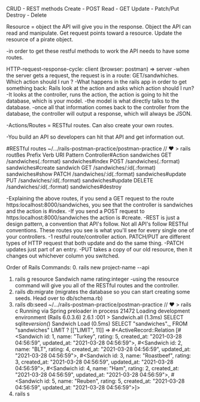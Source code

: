 CRUD - REST methods
Create - POST
Read - GET
Update - Patch/Put
Destroy - Delete

Resource = object the API will give you in the response. Object the API can read and manipulate.
Get request points toward a resource.
Update the resource of a pirate object.

-in order to get these restful methods to work the API needs to have some routes.

HTTP-request-response-cycle: client (browser: postman) => server
-when the server gets a request, the request is in a route: GET/sandwhiches. Which action should I run ?
-What happens in the rails app in order to get something back: Rails look at the action and asks which action should I run?
-It looks at the controller, runs the action, the action is going to hit the database, which is your model.
-the model is what directly talks to the database.
-once all that information comes back to the controller from the database, the controller will output a response, which will always be JSON.

-Actions/Routes = RESTful routes. Can also create your own routes.

-You build an API so developers can hit that API and get information out.

#RESTful routes
~/.../rails-postman-practice/postman-practice // ♥ > rails routßes
Prefix Verb URI Pattern Controller#Action
sandwiches GET /sandwiches(.:format) sandwiches#index
POST /sandwiches(.:format) sandwiches#create
sandwich GET /sandwiches/:id(.:format) sandwiches#show
PATCH /sandwiches/:id(.:format) sandwiches#update
PUT /sandwiches/:id(.:format) sandwiches#update
DELETE /sandwiches/:id(.:format) sandwiches#destroy

-Explaining the above routes, if you send a GET request to the route https:localhost:8000/sandwiches, you see that the controller is sandwiches and the action is #index.
-If you send a POST request to https:localhost:8000/sandwiches the action is #create.
-REST is just a design pattern, a convention that API's follow. Not all API's follow RESTful conventions. These routes you see is what you'll see for every single one of your controllers.
-1 restful route/controller action. PATCH/PUT are different types of HTTP request that both update and do the same thing.
-PATCH updates just part of an entry.
-PUT takes a copy of our old resource, then it changes out whichever column you switched.

Order of Rails Commands: 0. rails new project-name --api

1. rails g resource Sandwich name rating:integer
   -using the resource command will give you all of the RESTful routes and the controller.
2. rails db:migrate (migrates the database so you can start creating some seeds. Head over to db/schema.rb)
3. rails db:seed
   ~/.../rails-postman-practice/postman-practice // ♥ > rails c
   Running via Spring preloader in process 21472
   Loading development environment (Rails 6.0.3.6)
   2.6.1 :001 > Sandwich.all
   (1.3ms) SELECT sqlite*version(*)
   Sandwich Load (0.5ms) SELECT "sandwiches".\_ FROM "sandwiches" LIMIT ? [["LIMIT", 11]]
   => #<ActiveRecord::Relation [#<Sandwich id: 1, name: "Turkey", rating: 5, created_at: "2021-03-28 04:56:59", updated_at: "2021-03-28 04:56:59">, #<Sandwich id: 2, name: "BLT", rating: 4, created_at: "2021-03-28 04:56:59", updated_at: "2021-03-28 04:56:59">, #<Sandwich id: 3, name: "Roastbeef", rating: 3, created_at: "2021-03-28 04:56:59", updated_at: "2021-03-28 04:56:59">, #<Sandwich id: 4, name: "Ham", rating: 2, created_at: "2021-03-28 04:56:59", updated_at: "2021-03-28 04:56:59">, #<Sandwich id: 5, name: "Reuben", rating: 5, created_at: "2021-03-28 04:56:59", updated_at: "2021-03-28 04:56:59">]>
4. rails s
